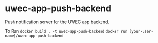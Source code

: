 # uwec-app-push-backend
Push notification server for the UWEC app backend.

To Run 
```docker build . -t uwec-app-push-backend```
```docker run [your-user-name]/uwec-app-push-backend```
